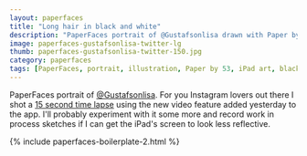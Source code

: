 ```yaml
---
layout: paperfaces
title: "Long hair in black and white"
description: "PaperFaces portrait of @Gustafsonlisa drawn with Paper by 53 on an iPad."
image: paperfaces-gustafsonlisa-twitter-lg
thumb: paperfaces-gustafsonlisa-twitter-150.jpg
category: paperfaces
tags: [PaperFaces, portrait, illustration, Paper by 53, iPad art, black and white]
---
```


PaperFaces portrait of [@Gustafsonlisa](http://twitter.com/Gustafsonlisa). For you Instagram lovers out there I shot a [15 second time lapse](http://instagram.com/p/azMK1xgU09/) using the new video feature added yesterday to the app. I'll probably experiment with it some more and record work in process sketches if I can get the iPad's screen to look less reflective.

{% include paperfaces-boilerplate-2.html %}